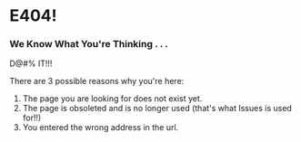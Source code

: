 # E404!

### We Know What You're Thinking . . .

D@#% IT!!!

There are 3 possible reasons why you're here:
1. The page you are looking for does not exist yet.
2. The page is obsoleted and is no longer used (that's what Issues is used for!!)
3. You entered the wrong address in the url.
